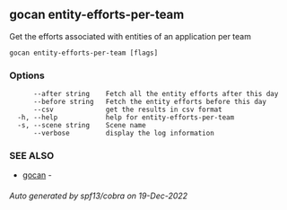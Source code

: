 ## gocan entity-efforts-per-team

Get the efforts associated with entities of an application per team

```
gocan entity-efforts-per-team [flags]
```

### Options

```
      --after string    Fetch all the entity efforts after this day
      --before string   Fetch the entity efforts before this day
      --csv             get the results in csv format
  -h, --help            help for entity-efforts-per-team
  -s, --scene string    Scene name
      --verbose         display the log information
```

### SEE ALSO

* [gocan](gocan.md)	 - 

###### Auto generated by spf13/cobra on 19-Dec-2022
